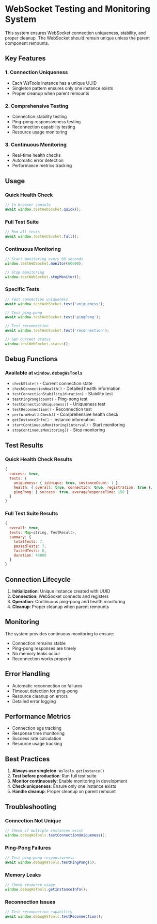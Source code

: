 # WebSocket Testing and Monitoring System

This system ensures WebSocket connection uniqueness, stability, and proper cleanup. The WebSocket should remain unique unless the parent component remounts.

## Key Features

### 1. **Connection Uniqueness**

- Each WsTools instance has a unique UUID
- Singleton pattern ensures only one instance exists
- Proper cleanup when parent remounts

### 2. **Comprehensive Testing**

- Connection stability testing
- Ping-pong responsiveness testing
- Reconnection capability testing
- Resource usage monitoring

### 3. **Continuous Monitoring**

- Real-time health checks
- Automatic error detection
- Performance metrics tracking

## Usage

### Quick Health Check

```javascript
// In browser console
await window.testWebSocket.quick();
```

### Full Test Suite

```javascript
// Run all tests
await window.testWebSocket.full();
```

### Continuous Monitoring

```javascript
// Start monitoring every 60 seconds
window.testWebSocket.monitor(60000);

// Stop monitoring
window.testWebSocket.stopMonitor();
```

### Specific Tests

```javascript
// Test connection uniqueness
await window.testWebSocket.test('uniqueness');

// Test ping-pong
await window.testWebSocket.test('pingPong');

// Test reconnection
await window.testWebSocket.test('reconnection');

// Get current status
window.testWebSocket.status();
```

## Debug Functions

### Available at `window.debugWsTools`

- `checkState()` - Current connection state
- `checkConnectionHealth()` - Detailed health information
- `testConnectionStability(duration)` - Stability test
- `testPingPong(count)` - Ping-pong test
- `testConnectionUniqueness()` - Uniqueness test
- `testReconnection()` - Reconnection test
- `performHealthCheck()` - Comprehensive health check
- `getInstanceInfo()` - Instance information
- `startContinuousMonitoring(interval)` - Start monitoring
- `stopContinuousMonitoring()` - Stop monitoring

## Test Results

### Quick Health Check Results

```javascript
{
  success: true,
  tests: {
    uniqueness: { isUnique: true, instanceCount: 1 },
    health: { overall: true, connection: true, registration: true },
    pingPong: { success: true, averageResponseTime: 150 }
  }
}
```

### Full Test Suite Results

```javascript
{
  overall: true,
  tests: Map<string, TestResult>,
  summary: {
    totalTests: 7,
    passedTests: 7,
    failedTests: 0,
    duration: 45000
  }
}
```

## Connection Lifecycle

1. **Initialization**: Unique instance created with UUID
2. **Connection**: WebSocket connects and registers
3. **Operation**: Continuous ping-pong and health monitoring
4. **Cleanup**: Proper cleanup when parent remounts

## Monitoring

The system provides continuous monitoring to ensure:

- Connection remains stable
- Ping-pong responses are timely
- No memory leaks occur
- Reconnection works properly

## Error Handling

- Automatic reconnection on failures
- Timeout detection for ping-pong
- Resource cleanup on errors
- Detailed error logging

## Performance Metrics

- Connection age tracking
- Response time monitoring
- Success rate calculation
- Resource usage tracking

## Best Practices

1. **Always use singleton**: `WsTools.getInstance()`
2. **Test before production**: Run full test suite
3. **Monitor continuously**: Enable monitoring in development
4. **Check uniqueness**: Ensure only one instance exists
5. **Handle cleanup**: Proper cleanup on parent remount

## Troubleshooting

### Connection Not Unique

```javascript
// Check if multiple instances exist
window.debugWsTools.testConnectionUniqueness();
```

### Ping-Pong Failures

```javascript
// Test ping-pong responsiveness
await window.debugWsTools.testPingPong(5);
```

### Memory Leaks

```javascript
// Check resource usage
window.debugWsTools.getInstanceInfo();
```

### Reconnection Issues

```javascript
// Test reconnection capability
await window.debugWsTools.testReconnection();
```
